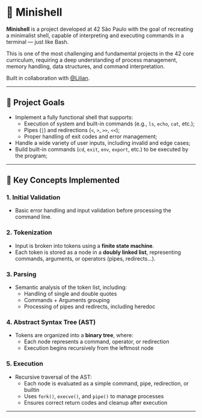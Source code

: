 # 🐚 Minishell

**Minishell** is a project developed at 42 São Paulo with the goal of recreating a minimalist shell, capable of interpreting and executing commands in a terminal — just like Bash.

This is one of the most challenging and fundamental projects in the 42 core curriculum, requiring a deep understanding of process management, memory handling, data structures, and command interpretation.

Built in collaboration with [@Lilian](https://github.com/lilian-user).

---

## 🚀 Project Goals

- Implement a fully functional shell that supports:
  - Execution of system and built-in commands (e.g., `ls`, `echo`, `cat`, etc.);
  - Pipes (`|`) and redirections (`<`, `>`, `>>`, `<<`);
  - Proper handling of exit codes and error management;
- Handle a wide variety of user inputs, including invalid and edge cases;
- Build built-in commands (`cd`, `exit`, `env`, `export`, etc.) to be executed by the program;

---

## 🧠 Key Concepts Implemented

### 1. Initial Validation
- Basic error handling and input validation before processing the command line.

### 2. Tokenization
- Input is broken into tokens using a **finite state machine**.
- Each token is stored as a node in a **doubly linked list**, representing commands, arguments, or operators (pipes, redirects...).

### 3. Parsing
- Semantic analysis of the token list, including:
  - Handling of single and double quotes
  - Commands + Arguments grouping
  - Processing of pipes and redirects, including heredoc

### 4. Abstract Syntax Tree (AST)
- Tokens are organized into a **binary tree**, where:
  - Each node represents a command, operator, or redirection
  - Execution begins recursively from the leftmost node

### 5. Execution
- Recursive traversal of the AST:
  - Each node is evaluated as a simple command, pipe, redirection, or builtin
  - Uses `fork()`, `execve()`, and `pipe()` to manage processes
  - Ensures correct return codes and cleanup after execution

---

